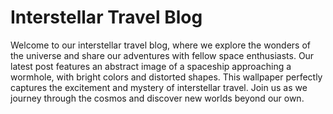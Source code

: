 <!--
Write me markdown content of website with wallpaper:

"An abstract image of a spaceship approaching a wormhole, with bright colors and distorted shapes."

The header of the page should not be copy of the text but rather a real content of the website which is using this wallpaper.
-->

<!--font:Montserrat.-->

# Interstellar Travel Blog

Welcome to our interstellar travel blog, where we explore the wonders of the universe and share our adventures with fellow space enthusiasts. Our latest post features an abstract image of a spaceship approaching a wormhole, with bright colors and distorted shapes. This wallpaper perfectly captures the excitement and mystery of interstellar travel. Join us as we journey through the cosmos and discover new worlds beyond our own.
